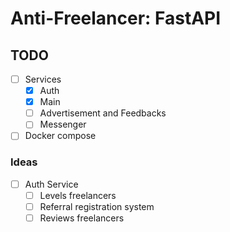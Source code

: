 # Anti-Freelancer: FastAPI

## TODO

- [ ] Services
    - [x] Auth
    - [x] Main
    - [ ] Advertisement and Feedbacks
    - [ ] Messenger
- [ ] Docker compose

### Ideas

- [ ] Auth Service
    - [ ] Levels freelancers
    - [ ] Referral registration system
    - [ ] Reviews freelancers
